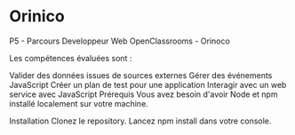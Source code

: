 # Orinico

P5 - Parcours Developpeur Web OpenClassrooms - Orinoco

Les compétences évaluées sont :

Valider des données issues de sources externes
Gérer des événements JavaScript
Créer un plan de test pour une application
Interagir avec un web service avec JavaScript
Prérequis
Vous avez besoin d'avoir Node et npm installé localement sur votre machine.

Installation
Clonez le repository. Lancez npm install dans votre console. 
